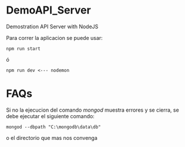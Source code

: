 # DemoAPI_Server
Demostration API Server with NodeJS

Para correr la aplicacion se puede usar:
    
    npm run start
    
ó
    
    npm run dev <--- nodemon

# FAQs
Si no la ejecucion del comando _mongod_ muestra errores y se cierra, se debe ejecutar el siguiente comando:

    mongod --dbpath "C:\mongodb\data\db"
    
o el directorio que mas nos convenga


